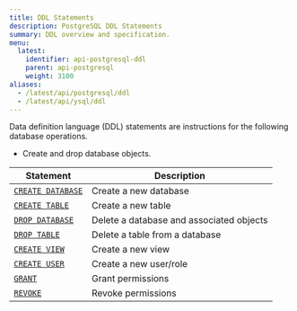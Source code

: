 ```yaml
---
title: DDL Statements
description: PostgreSQL DDL Statements
summary: DDL overview and specification.
menu:
  latest:
    identifier: api-postgresql-ddl
    parent: api-postgresql
    weight: 3100
aliases:
  - /latest/api/postgresql/ddl
  - /latest/api/ysql/ddl
---
```


Data definition language (DDL) statements are instructions for the following database operations.

- Create and drop database objects.

Statement | Description |
----------|-------------|
[`CREATE DATABASE`](../ddl_create_database) | Create a new database |
[`CREATE TABLE`](../ddl_create_table) | Create a new table |
[`DROP DATABASE`](../ddl_drop_database) | Delete a database and associated objects |
[`DROP TABLE`](../ddl_drop_table) | Delete a table from a database |
[`CREATE VIEW`](../ddl_create_view) | Create a new view |
[`CREATE USER`](../permissions) | Create a new user/role |
[`GRANT`](../permissions) | Grant permissions|
[`REVOKE`](../permissions) | Revoke permissions |

